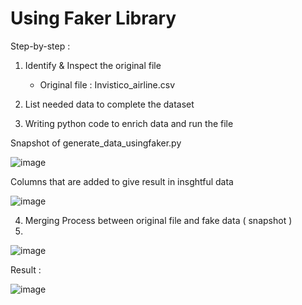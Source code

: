 # Using Faker Library

Step-by-step :
1. Identify & Inspect the original file
    - Original file : Invistico_airline.csv
   
2. List needed data to complete the dataset
3. Writing python code to enrich data and run the file 

Snapshot of generate_data_usingfaker.py 

![image](https://user-images.githubusercontent.com/48470854/129677046-ee8a003e-724c-49f5-97d7-c16d4b4a91c4.png)

Columns that are added to give result in insghtful data

![image](https://user-images.githubusercontent.com/48470854/129677382-f4d13bd2-148b-4163-8655-cf079884d01c.png)


4. Merging Process between original file and fake data ( snapshot )
5. 
![image](https://user-images.githubusercontent.com/48470854/129677666-2289aca3-d8ee-41ca-9373-60546cf2773d.png)


Result : 

![image](https://user-images.githubusercontent.com/48470854/129677574-7f079a50-574f-4e7a-a88f-d3a798cb5e0a.png)



